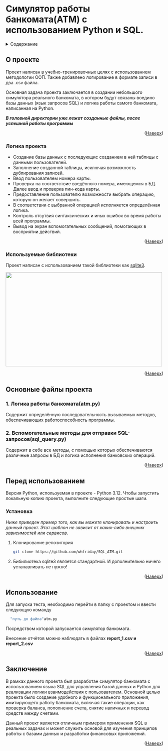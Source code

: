<a id="readme-top"></a>

# Симулятор работы банкомата(ATM) с использованием Python и SQL.







<!-- Содержание -->
<details>
  <summary>Содержание</summary>
  <ol>
    <li>
      <a href="#about-the-project">О проекте</a>
      <ul>
        <li><a href="#logic">Логика проекта</a></li>
        <li><a href="#built-with">Используемые библиотеки</a></li>
      </ul>
    </li>
    <li>
      <a href="#contains-project">Основные файлы проекта</a>
      <ul>
        <li><a href="#atm">Логика работы банкомата</a></li>
        <li><a href="#sql_query">Вспомогательные методы для отправки SQL-запросов</a></li>
      </ul>
    </li>
    <li>
      <a href="#getting-started">Перед использованием</a>
      <ul>
        <li><a href="#installation">Установка</a></li>
      </ul>
    </li>
    <li><a href="#usage">Использование</a></li>
    </li>
    <li><a href="#end">Заключение</a></li>
  </ol>
</details>



<!-- О ПРОЕКТЕ -->
## О проекте
<a id="about-the-project"></a>

Проект написан в учебно-тренировочных целях с использованием методологии OOП. Также добавлено логирование в формате записи в два .csv файла.

Основная задача проекта заключается в создании небольшого симулятора реального банкомата, в котором будут связаны воедино базы данных (язык запросов SQL) и логика работы самого банкомата, написанная на Python.


***В головной директории уже лежат созданные файлы, после успешной работы программы***

<p align="right">(<a href="#readme-top">Наверх</a>)</p>

### Логика проекта
<a id="logic"></a> 

* Создание базы данных с последующис созданием в ней таблицы с данными пользователей.
* Заполнение созданной таблицы, исключая возможность дублирования записей.
* Ввод пользователем номера карты.
* Проверка на соответствие введённого номера, имеющемся в БД. Далее ввод и проверка пин-кода карты.
* Предоставление пользователю возможности выбрать операцию, которую он желает совершить.
* В соответствии с выбранной операцией исполняется определённая логика.
* Контроль отсутвия синтаксических и иных ошибок во время работы всей программы.
* Вывод на экран вспомогательных сообщений, помогающих в восприятии действий.



<p align="right">(<a href="#readme-top">Наверх</a>)</p>

### Используемые библиотеки
<a id="built-with"></a>


Проект написан с использованием такой библиотеки как [sqlite3](https://docs.python.org/3/library/sqlite3.html). 


<img src="https://pic.rutubelist.ru/video/b8/8f/b88f0ea1d78a56b51338d78d9f67ee71.jpg" width="500" height="300">





<p align="right">(<a href="#readme-top">Наверх</a>)</p>

## Основные файлы проекта
<a id="contains-project"></a>

### 1. Логика работы банкомата(atm.py)
<a id="atm"></a>

Содержит определённую последовательность вызываемых методов, обеспечивающих работоспособность программы.

### 2. Вспомогательные методы для отправки SQL-запросов(sql_query.py)
<a id="sql_query"></a>

Содержит в себе все методы, с помощью которых обеспечиваются различные запросы в БД и логика исполнения банковских операций.



<p align="right">(<a href="#readme-top">Наверх</a>)</p>


<!-- Перед использованием -->
## Перед использованием
<a id="getting-started"></a>

Версия Python, используемая в проекте - Python 3.12.
Чтобы запустить локальную копию проекта, выполните следующие простые шаги.


### Установка
<a id="installation"></a>

_Ниже приведен пример того, как вы можете клонировать и настроить данный проект. Этот шаблон не зависит от каких-либо внешних зависимостей или сервисов._

1. Клонирование репозитория
   ```sh
   git clone https://github.com/whfriday/SQL_ATM.git
   ```
2. Бибилиотека sqlite3 является стандартной. И дополнительно ничего устанавливать не нужно!


<p align="right">(<a href="#readme-top">Наверх</a>)</p>



<!-- Использование -->
## Использование
<a id="usage"></a>

Для запуска теста, необходимо перейти в папку с проектом и ввести следующую команду
 ```sh
   "путь до файла"atm.py
   ```
Посредством которой запускается симулятор банкомата.

Внесение отчётов можно наблюдать в файлах __report_1.csv и report_2.csv__


<p align="right">(<a href="#readme-top">Наверх</a>)</p>


## Заключение
<a id="end"></a>

В рамках данного проекта был разработан симулятор банкомата с использованием языка SQL для управления базой данных и Python для реализации логики взаимодействия с пользователем. Основной целью проекта было создание удобного и функционального приложения, имитирующего работу банкомата, включая такие операции, как проверка баланса, пополнение счета, снятие наличных и перевод средств между счетами.

Данный проект является отличным примером применения SQL в реальных задачах и может служить основой для изучения принципов работы с базами данных и разработки финансовых приложений.

<p align="right">(<a href="#readme-top">Наверх</a>)</p>